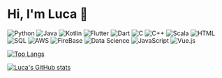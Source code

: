 # Hi, I'm Luca 👋
![Python](https://img.shields.io/badge/Python-Advanced-blue)
![Java](https://img.shields.io/badge/Java-Advanced-orange)
![Kotlin](https://img.shields.io/badge/Kotlin-Intermediate-orange)
![Flutter](https://img.shields.io/badge/Flutter-Intermediate-blue)
![Dart](https://img.shields.io/badge/Dart-Intermediate-blue)
![C](https://img.shields.io/badge/C-Basic-lightgrey)
![C++](https://img.shields.io/badge/C++-Basic-blue)
![Scala](https://img.shields.io/badge/Scala-Basic-blue)
![HTML](https://img.shields.io/badge/HTML-Advanced-green)
![SQL](https://img.shields.io/badge/SQL-Intermediate-blue)
![AWS](https://img.shields.io/badge/AWS-Intermediate-yellow)
![FireBase](https://img.shields.io/badge/FireBase-Intermediate-yellow)
![Data Science](https://img.shields.io/badge/Data%20Science-Intermediate-green)
![JavaScript](https://img.shields.io/badge/JavaScript-Intermediate-green)
![Vue.js](https://img.shields.io/badge/Vue.js-Advanced-green)

[![Top Langs](https://github-readme-stats.vercel.app/api/top-langs/?username=Luca9862&theme=dark)](https://github.com/anuraghazra/github-readme-stats)

[![Luca's GitHub stats](https://github-readme-stats.vercel.app/api?username=Luca9862&show_icons=true&theme=dark)](https://github.com/anuraghazra/github-readme-stats)
